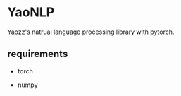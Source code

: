 # YaoNLP

Yaozz's natrual language processing library with pytorch.



## requirements

- torch

- numpy